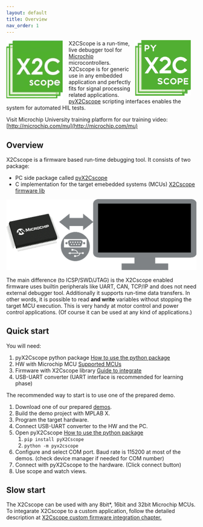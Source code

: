 ```yaml
---
layout: default
title: Overview
nav_order: 1
---
```


<img src="images/X2Cscope_logo.png" alt="LOGO" align="left" style="padding-right: 15px" width="150"/>
<a href="https://x2cscope.github.io/pyx2cscope/"> <img src="images/pyx2cscope_logo.png" alt="LOGO" align="right" style="padding-right: 15px" width="150"/> </a>

X2CScope is a run-time, live debugger tool for [Microchip](https://www.microchip.com/) microcontrollers. 
X2Cscope is for generic use in any embedded application and perfectly fits for signal processing related applications. [pyX2Cscope](https://x2cscope.github.io/pyx2cscope/) scripting interfaces enables the system for automated HIL tests. 

Visit Microchip University training platform for our training video: [http://microchip.com/mu](http://microchip.com/mu)

## Overview

X2Cscope is a firmware based run-time debugging tool. It consists of two package:
* PC side package called [pyX2Cscope](https://x2cscope.github.io/pyx2cscope/) 
* C implementation for the target emebedded systems (MCUs) [X2Cscope firmware lib](docs/firmware/X2CscopeFirmware.md)

![MCU<->PC](/images/overview.gif)

The main difference (to ICSP/SWD/JTAG) is the X2Cscope enabled firmware uses builtin peripherals like UART, CAN, TCP/IP and does not need external debugger tool. Additionally it supports run-time data transfers. In other words, it is possible to read **and write** variables without stopping the target MCU execution. This is very handy at motor control and power control applications. (Of course it can be used at any kind of applications.)

## Quick start

You will need:
1. pyX2Cscope python package [How to use the python package](https://x2cscope.github.io/pyx2cscope/)
2. HW with Microchip MCU [Supported MCUs](docs/supportedHW.md)
3. Firmware with X2Cscope library  [Guide to integrate](docs/firmware/X2CscopeFirmware.md)
4. USB-UART converter (UART interface is recommended for learning phase)

The recommended way to start is to use one of the prepared demo.

1. Download one of our prepared [demos](docs/supportedHW.md).
2. Build the demo project with MPLAB X.
3. Program the target hardware.
4. Connect USB-UART converter to the HW and the PC.
5. Open pyX2Cscope [How to use the python package](https://x2cscope.github.io/pyx2cscope/)
    1. `pip install pyX2Cscope`
    2. `python -m pyx2cscope`
6. Configure and select COM port. Baud rate is 115200 at most of the demos. (check device manager if needed for COM number)
7. Connect with pyX2Cscope to the hardware. (Click connect button)
8. Use scope and watch views.

## Slow start

The X2Cscope can be used with any 8bit*, 16bit and 32bit Microchip MCUs. To integarate X2Cscope to a custom application, follow the detailed description at [X2Cscope custom firmware integration chapter.](/docs/firmware/X2CscopeFirmware.md)